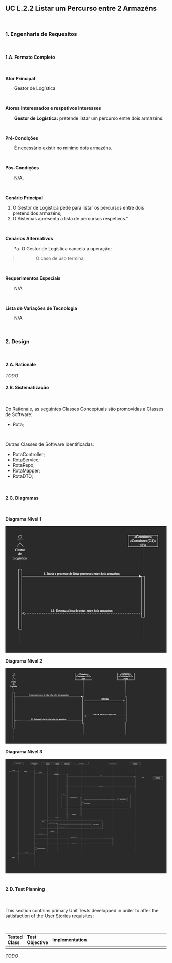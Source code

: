 ## <b>UC L.2.2 Listar um Percurso entre 2 Armazéns</b>
</br>

### <b>1. Engenharia de Requesitos</b>
</br>

#### <b>1.A. Formato Completo </b>
</br>

<b>Ator Principal</b>
<p>&ensp;&ensp;&ensp;&ensp;Gestor de Logística</p>
</br>

<b>Atores Interessados e respetivos interesses</b>
<p>&ensp;&ensp;&ensp;&ensp;<b>Gestor de Logística:</b> pretende listar um percurso entre dois armazéns.</p>
<br>

<b>Pré-Condições</b>
<p>&ensp;&ensp;&ensp;&ensp;É necessário existir no mínimo dois armazéns.</p>
</br>

<b>Pós-Condições</b>
<p>&ensp;&ensp;&ensp;&ensp;N/A.</p>
</br>

<b>Cenário Principal</b>
<ol>
    <li>O Gestor de Logística pede para listar os percursos entre dois pretendidos armazéns;</li>
    <li>O Sistemas apresenta a lista de percursos respetivos."</li>
</ol>
</br>

<b>Cenários Alternativos</b>
<p>&ensp;&ensp;&ensp;&ensp;*a. O Gestor de Logística cancela a operação;</p>

> <p>&ensp;&ensp;&ensp;&ensp;&ensp;&ensp;&ensp;&ensp;O caso de uso termina;</p>
</br>

<b>Requerimentos Especiais</b>
<p>&ensp;&ensp;&ensp;&ensp;N/A</p>
</br>

<b>Lista de Variações de Tecnologia</b>
<p>&ensp;&ensp;&ensp;&ensp;N/A</p>
</br>


### <b>2. Design</b>
</br>

#### <b>2.A. Rationale</b>
*TODO*
</br>

#### <b>2.B. Sistematização</b>
</br>

<p>Do Rationale, as seguintes Classes Conceptuais são promovidas a Classes de Software:</p>

<ul>
    <li>Rota;</li>
</ul>
</br>

<p>Outras Classes de Software identificadas:</p>
<ul>
    <li>RotaController;</li>
    <li>RotaService;</li>
    <li>RotaRepo;</li>
    <li>RotaMapper;</li>
    <li>RotaDTO;</li>

</ul>
</br>

#### <b>2.C. Diagramas</b>
</br>

<b>Diagrama Nível 1</b>

![Diagrama Nível 1](./N%C3%ADvel%20%231/N%C3%ADvel%20%231-Vista%20de%20Processo%20UC%20L.2.2.png)

<b>Diagrama Nível 2</b>

![Diagrama Nível 2](./N%C3%ADvel%20%232/N%C3%ADvel%20%232-Vista%20de%20Processo%20UC%20L.2.2.png)

<b>Diagrama Nível 3</b>

![Diagrama Nível 3](./N%C3%ADvel%20%233/N%C3%ADvel%20%233%20-Vista%20Processo%20UC%20L.2.2.png)
</br>
</br>

#### <b>2.D. Test Planning</b>
</br>

<p>This section contains primary Unit Tests developped in order to affer the satisfaction of the User Stories requisites;</p>
</br>

| Tested Class | Test Objective | <div style="width:450px">Implementation</div> |
|:--------------|:-------------------------|:------------------------|
||||
*TODO*